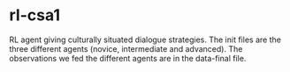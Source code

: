 # rl-csa1
RL agent giving  culturally situated dialogue strategies.
The init files are the three different agents (novice, intermediate and advanced).
The observations we fed the different agents are in the data-final file.
